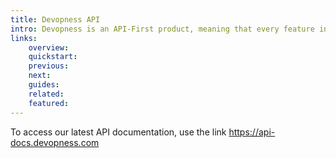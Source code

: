```yaml
---
title: Devopness API
intro: Devopness is an API-First product, meaning that every feature in our product is first designed with the API usage in mind. That development approach implies that every action you make using our web app can also be directly made using API calls.
links:
    overview:
    quickstart:
    previous:
    next:
    guides:
    related:
    featured:
---
```


To access our latest API documentation, use the link https://api-docs.devopness.com
